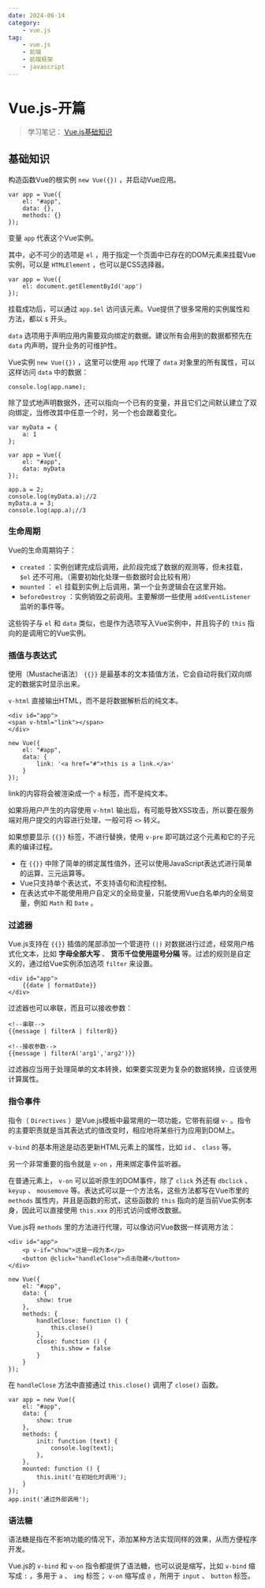 ```yaml
---
date: 2024-06-14
category:
    - vue.js
tag:
    - vue.js
    - 前端
    - 前端框架
    - javascript
---
```

 # Vue.js-开篇
> 学习笔记： [ Vue.js基础知识 ]()

##  基础知识

构造函数Vue的根实例 ` new Vue({}) ` ，并启动Vue应用。

    
    
    var app = Vue({
        el: "#app",
        data: {},
        methods: {}
    });
    

变量 ` app ` 代表这个Vue实例。

其中，必不可少的选项是 ` el ` ，用于指定一个页面中已存在的DOM元素来挂载Vue实例，可以是 ` HTMLElement `
，也可以是CSS选择器。

    
    
    var app = Vue({
        el: document.getElementById('app')
    });
        

挂载成功后，可以通过 ` app.$el ` 访问该元素。Vue提供了很多常用的实例属性和方法，都以 ` $ ` 开头。

` data ` 选项用于声明应用内需要双向绑定的数据。建议所有会用到的数据都预先在 ` data ` 内声明，提升业务的可维护性。

Vue实例 ` new Vue({}) ` ，这里可以使用 ` app ` 代理了 ` data ` 对象里的所有属性，可以这样访问 ` data `
中的数据：

    
    
    console.log(app.name);
    

除了显式地声明数据外，还可以指向一个已有的变量，并且它们之间默认建立了双向绑定，当修改其中任意一个时，另一个也会跟着变化。

    
    
    var myData = {
        a: 1
    };
    
    var app = Vue({
        el: "#app",
        data: myData
    });
    
    app.a = 2;
    console.log(myData.a);//2
    myData.a = 3;
    console.log(app.a);//3
    

###  生命周期

Vue的生命周期钩子：

  * ` created ` ：实例创建完成后调用，此阶段完成了数据的观测等，但未挂载， ` $el ` 还不可用。（需要初始化处理一些数据时会比较有用） 
  * ` mounted ` ： ` el ` 挂载到实例上后调用，第一个业务逻辑会在这里开始。 
  * ` beforeDestroy ` ：实例销毁之前调用。主要解绑一些使用 ` addEventListener ` 监听的事件等。 

这些钩子与 ` el ` 和 ` data ` 类似，也是作为选项写入Vue实例中，并且钩子的 ` this ` 指向的是调用它的Vue实例。

###  插值与表达式

使用（Mustache语法） ` {{}} ` 是最基本的文本插值方法，它会自动将我们双向绑定的数据实时显示出来。

` v-html ` 直接输出HTML，而不是将数据解析后的纯文本。

    
    
    <div id="app">
    <span v-html="link"></span>
    </div>
    
    new Vue({
        el: "#app",
        data: {
            link: '<a href="#">this is a link.</a>'
        }
    });
    

link的内容将会被渲染成一个 ` a ` 标签，而不是纯文本。

如果将用户产生的内容使用 ` v-html ` 输出后，有可能导致XSS攻击，所以要在服务端对用户提交的内容进行处理，一般可将 ` <> ` 转义。

如果想要显示 ` {{}} ` 标签，不进行替换，使用 ` v-pre ` 即可跳过这个元素和它的子元素的编译过程。

  * 在 ` {{}} ` 中除了简单的绑定属性值外，还可以使用JavaScript表达式进行简单的运算、三元运算等。 
  * Vue只支持单个表达式，不支持语句和流程控制。 
  * 在表达式中不能使用用户自定义的全局变量，只能使用Vue白名单内的全局变量，例如 ` Math ` 和 ` Date ` 。 

###  过滤器

Vue.js支持在 ` {{}} ` 插值的尾部添加一个管道符 ` (|) ` 对数据进行过滤，经常用户格式化文本，比如 **字母全部大写** 、
**货币千位使用逗号分隔** 等。过滤的规则是自定义的，通过给Vue实例添加选项 ` filter ` 来设置。

    
    
    <div id="app">
        {{date | formatDate}}
    </div>
    

过滤器也可以串联，而且可以接收参数：

    
    
    <!--串联-->
    {{message | filterA | filterB}}
    
    <!--接收参数-->
    {{message | filterA('arg1','arg2')}}
    

过滤器应当用于处理简单的文本转换，如果要实现更为复杂的数据转换，应该使用计算属性。

###  指令事件

指令（ ` Directives ` ）是Vue.js模板中最常用的一项功能，它带有前缀 ` v- `
。指令的主要职责就是当其表达式的值改变时，相应地将某些行为应用到DOM上。

` v-bind ` 的基本用途是动态更新HTML元素上的属性，比如 ` id ` 、 ` class ` 等。

另一个非常重要的指令就是 ` v-on ` ，用来绑定事件监听器。

在普通元素上， ` v-on ` 可以监听原生的DOM事件，除了 ` click ` 外还有 ` dbclick ` 、 ` keyup ` 、 `
mousemove ` 等。表达式可以是一个方法名，这些方法都写在Vue市里的 ` methods ` 属性内，并且是函数的形式，这些函数的 ` this
` 指向的是当前Vue实例本身，因此可以直接使用 ` this.xxx ` 的形式访问或修改数据。

Vue.js将 ` methods ` 里的方法进行代理，可以像访问Vue数据一样调用方法：

    
    
    <div id="app">
        <p v-if="show">这是一段为本</p>
        <button @click="handleClose">点击隐藏</button>
    </div>
    
    new Vue({
        el: "#app",
        data: {
            show: true
        },
        methods: {
            handleClose: function () {
                this.close()
            },
            close: function () {
                this.show = false
            }
        }
    });
    

在 ` handleClose ` 方法中直接通过 ` this.close() ` 调用了 ` close() ` 函数。

    
    
    var app = new Vue({
        el: "#app",
        data: {
            show: true
        },
        methods: {
            init: function (text) {
                console.log(text);
            },
        },
        mounted: function () {
            this.init('在初始化时调用');
        }
    });
    app.init('通过外部调用');
    

###  语法糖

语法糖是指在不影响功能的情况下，添加某种方法实现同样的效果，从而方便程序开发。

Vue.js的 ` v-bind ` 和 ` v-on ` 指令都提供了语法糖，也可以说是缩写，比如 ` v-bind ` 缩写成 ` : ` ，多用于 `
a ` 、 ` img ` 标签； ` v-on ` 缩写成 ` @ ` ，所用于 ` input ` 、 ` button ` 标签。

